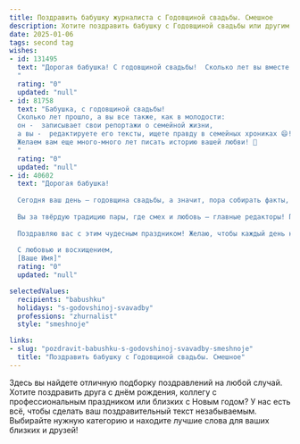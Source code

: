 ```yaml
---
title: Поздравить бабушку журналиста с Годовщиной свадьбы. Смешное
description: Хотите поздравить бабушку с Годовщиной свадьбы или другим праздником? Наш ИИ создаст незабываемое поздравление, а вы обязательно выделитесь среди других.  
date: 2025-01-06
tags: second tag
wishes:
- id: 131495
  text: "Дорогая бабушка! С годовщиной свадьбы!  Сколько лет вы вместе —  настоящий репортаж о долгой и счастливой жизни!  Надеюсь, за это время вы написали не одну сотню любовных историй, полных счастливых моментов и, может быть, нескольких забавных опечаток.  Пусть ваш семейный архив пополнится ещё одним ярким кадром – годом, полным любви и смеха!  Поздравляю!
  "
  rating: "0"
  updated: "null"
- id: 81758
  text: "Бабушка, с годовщиной свадьбы!
  Сколько лет прошло, а вы все также, как в молодости:
  он -  записывает свои репортажи о семейной жизни,
  а вы -  редактируете его тексты, ищете правду в семейных хрониках 😄!
  Желаем вам еще много-много лет писать историю вашей любви! 🎉
  "
  rating: "0"
  updated: "null"
- id: 40602
  text: "Дорогая бабушка!
  
  Сегодня ваш день — годовщина свадьбы, а значит, пора собирать факты, как опытный журналист, и писать статью вашей жизни! На страницах вашей истории — бесчисленные выпуски о романтике, семейных тайнах и закулисных интригах, причем каждая глава заканчивается успехом!
  
  Вы за твёрдую традицию пары, где смех и любовь — главные редакторы! Пусть ваши отношения остаются как свежая газета: с яркими заголовками, интересными поворотами и ни одной желтой страницы!
  
  Поздравляю вас с этим чудесным праздником! Желаю, чтобы каждый день наполнялся новыми статьями счастья, как ваш любимый кулинарный рецепт — щепоткой юмора и ложкой любви!
  
  С любовью и восхищением,
  [Ваше Имя]"
  rating: "0"
  updated: "null"

selectedValues:
  recipients: "babushku"
  holidays: "s-godovshinoj-svavadby"
  professions: "zhurnalist"
  style: "smeshnoje"

links:
- slug: "pozdravit-babushku-s-godovshinoj-svavadby-smeshnoje"
  title: "Поздравить бабушку с Годовщиной свадьбы. Смешное"
---
```


Здесь вы найдете отличную подборку поздравлений на любой случай.
Хотите поздравить друга с днём рождения, коллегу с профессиональным праздником или близких с Новым годом? У нас есть всё, чтобы сделать ваш поздравительный текст незабываемым. Выбирайте нужную категорию и находите лучшие слова для ваших близких и друзей!
